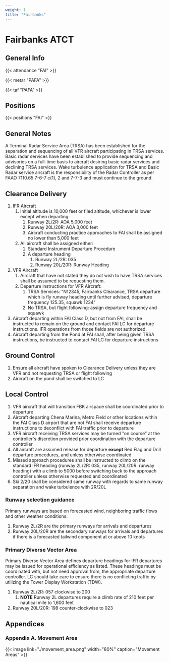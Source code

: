 ```yaml
---
weight: 1
title: "Fairbanks"
---
```


# Fairbanks ATCT

## General Info

{{< attendance "FAI" >}}

{{< metar "PAFA" >}}

{{< taf "PAFA" >}}

## Positions

{{< positions "FAI" >}}

## General Notes

A Terminal Radar Service Area (TRSA) has been established for the separation
and sequencing of all VFR aircraft participating in TRSA services. Basic radar
services have been established to provide sequencing and advisories on a
full-time basis to aircraft desiring basic radar services and declining TRSA
services. Wake turbulence application for TRSA and Basic Radar service aircraft
is the responsibility of the Radar Controller as per FAAO 7110.65 7-6-7 c(1), 2 and
7-7-3 and must continue to the ground.

## Clearance Delivery

1. IFR Aircraft
   1. Initial altitude is 10,000 feet or filed altitude, whichever is lower except when departing:
      1. Runway 2L/2R: AOA 5,000 feet
      2. Runway 20L/20R: AOA 3,000 feet
      3. Aircraft conducting practice approaches to FAI shall be assigned no lower than 5,000 feet
   2. All aircraft shall be assigned either:
      1. Standard Instrument Departure Procedure
      2. A departure heading
         1. Runway 2L/2R: 035
         2. Runway 20L/20R: Runway Heading
2. VFR Aircraft
   1. Aircraft that have not stated they do not wish to have TRSA services shall be assumed to be requesting them.
   2. Departure instructions for VFR Aircraft:
      1. TRSA Services: "N12345, Fairbanks Clearance, TRSA departure which is fly runway heading until further advised, departure frequency 125.35, squawk 1234"
      2. No TRSA, but flight following: assign departure frequency and squawk
3. Aircraft departing within FAI Class D, but not from FAI, shall be instructed to remain on the ground and contact FAI LC for departure instructions. IFR operations
   from those fields are not authorized.
4. Aircraft departing from the Pond at FAI shall, after being given TRSA instructions, be instructed to contact FAI LC for departure instructions

## Ground Control

1. Ensure all aircraft have spoken to Clearance Delivery unless they are VFR and not requesting TRSA or flight following
2. Aircraft on the pond shall be switched to LC

## Local Control

1. VFR aircraft that will transition FBK airspace shall be coordinated prior to departure
2. Aircraft departing Chena Marina, Metro Field or other locations within the FAI Class D airport that are not FAI shall receive departure instructions to deconflict with FAI
   traffic prior to departure
3. VFR aircraft receiving TRSA services may be turned "on course" at the controller's discretion provided prior coordination with the departure controller
4. All aircraft are assumed release for departure **except** Red Flag and Drill departure procedures, and unless otherwise coordinated
5. Missed approach procedures shall be instructed to climb on the standard IFR heading (runway 2L/2R: 035, runway 20L/20R: runway heading) with a climb to 5000 before switching back to
   the approach controller unless otherwise requested and coordinated
6. Ski 2/20 shall be considered same runway with regards to same runway separation and wake turbulence with 2R/20L

### Runway selection guidance

Primary runways are based on forecasted wind, neighboring traffic flows and other weather conditions.

1. Runway 2L/2R are the primary runways for arrivals and departures
2. Runway 20L/20R are the secondary runways for arrivals and departures if there is a forecasted tailwind component at or above 10 knots

### Primary Diverse Vector Area

Primary Diverse Vector Area defines departure headings for IFR departures may be issued for operational efficiency as listed. These headings must be coordinated with,
but not need approval from, the appropriate departure controller. LC should take care to ensure there is no conflicting traffic by utilizing the Tower Display Workstation (TDW).

1. Runway 2L/2R: 057 clockwise to 200
   1. **NOTE** Runway 2L departures require a climb rate of 210 feet per nautical mile to 1,600 feet
2. Runway 20L/20R: 198 counter-clockwise to 023

## Appendices

### Appendix A. Movement Area

{{< image link="./movement_area.png" width="80%" caption="Movement Areas" >}}
